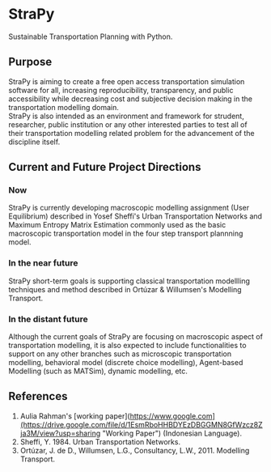 # StraPy
Sustainable Transportation Planning with Python.

## Purpose
StraPy is aiming to create a free open access transportation simulation software for all, increasing reproducibility, transparency, and public accessibility while decreasing cost and subjective decision making in the transportation modelling domain.<br>
StraPy is also intended as an environment and framework for strudent, researcher, public institution or any other interested parties to test all of their transportation modelling related problem for the advancement of the discipline itself.

## Current and Future Project Directions
### Now
StraPy is currently developing macroscopic modelling assignment (User Equilibrium) described in Yosef Sheffi's Urban Transportation Networks and Maximum Entropy Matrix Estimation commonly used as the basic macroscopic transportation model in the four step transport plannning model. <br>
### In the near future
StraPy short-term goals is supporting classical transportation modellling techniques and method described in Ortúzar & Willumsen's Modelling Transport. <br>
### In the distant future
Although the current goals of StraPy are focusing on macroscopic aspect of transportation modelling, it is also expected to include functionalities to support on any other branches such as microscopic transportation modelling, behavioral model (discrete choice modelling), Agent-based Modelling (such as MATSim), dynamic modelling, etc.

## References
1. Aulia Rahman's [working paper](https://www.google.com](https://drive.google.com/file/d/1EsmRboHHBDYEzDBGGMN8GfWzcz8Zja3M/view?usp=sharing "Working Paper") (Indonesian Language).
2. Sheffi, Y. 1984. Urban Transportation Networks.
3. Ortúzar, J. de D., Willumsen, L.G., Consultancy, L.W., 2011. Modelling Transport.
